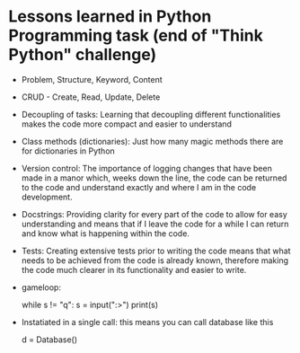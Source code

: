 # Lessons learned in Python Programming task (end of "Think Python" challenge)

- Problem, Structure, Keyword, Content

- CRUD  -  Create, Read, Update, Delete

- Decoupling of tasks: Learning that decoupling different functionalities makes the code more compact and easier to understand

- Class methods (dictionaries): Just how many magic methods there are for dictionaries in Python

- Version control: The importance of logging changes that have been made in a manor which, weeks down the line, the code can be returned to the code and understand exactly and where I am in the code development.

- Docstrings: Providing clarity for every part of the code to allow for easy understanding and means that if I leave the code for a while I can return and know what is happening within the code.

- Tests: Creating extensive tests prior to writing the code means that what needs to be achieved from the code is already known, therefore making the code much clearer in its functionality and easier to write.

- gameloop: 

  while s != "q":
      s = input(":>")
      print(s)

- Instatiated in a single call:  this means you can call database like this

  d = Database()